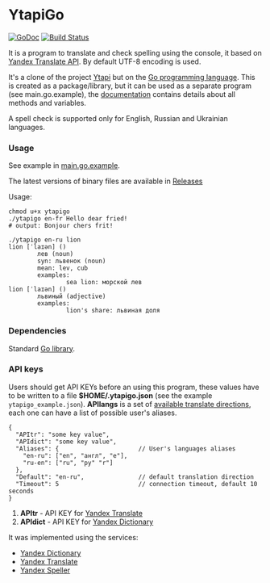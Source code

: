 YtapiGo
=======

[![GoDoc](https://godoc.org/github.com/z0rr0/ytapigo?status.svg)](https://godoc.org/github.com/z0rr0/ytapigo) [![Build Status](https://travis-ci.org/z0rr0/ytapigo.svg?branch=master)](https://travis-ci.org/z0rr0/ytapigo)

It is a program to translate and check spelling using the console, it based on [Yandex Translate API](http://api.yandex.com/translate/). By default UTF-8 encoding is used.

It's a clone of the project [Ytapi](http://z0rr0.github.io/ytapi/) but on the [Go programming language](http://golang.org/). This is created as a package/library, but it can be used as a separate program (see main.go.example), the [documentation](http://godoc.org/github.com/z0rr0/ytapigo) contains details about all methods and variables.

A spell check is supported only for English, Russian and Ukrainian languages.

### Usage


See example in [main.go.example](https://github.com/z0rr0/ytapigo/blob/master/main.go.example).

The latest versions of binary files are available in [Releases](https://github.com/z0rr0/ytapigo/releases)

Usage:

```
chmod u+x ytapigo
./ytapigo en-fr Hello dear fried!
# output: Bonjour chers frit!

./ytapigo en-ru lion
lion [ˈlaɪən] ()
        лев (noun)
        syn: львенок (noun)
        mean: lev, cub
        examples:
                sea lion: морской лев
lion [ˈlaɪən] ()
        львиный (adjective)
        examples:
                lion's share: львиная доля
```

### Dependencies

Standard [Go library](http://golang.org/pkg/).

### API keys

Users should get API KEYs before an using this program, these values have to be written to a file **$HOME/.ytapigo.json** (see the example `ytapigo_example.json`). **APIlangs** is a set of [available translate directions](https://tech.yandex.ru/translate/doc/dg/concepts/langs-docpage/), each one can have a list of possible user's aliases.

```
{
  "APItr": "some key value",
  "APIdict": "some key value",
  "Aliases": {                      // User's languages aliases
    "en-ru": ["en", "англ", "e"],
    "ru-en": ["ru", "ру" "r"]
  },
  "Default": "en-ru",               // default translation direction
  "Timeout": 5                      // connection timeout, default 10 seconds
}
```

1. **APItr** - API KEY for [Yandex Translate](http://api.yandex.com/key/form.xml?service=trnsl)
2. **APIdict** - API KEY for [Yandex Dictionary](http://api.yandex.com/key/form.xml?service=dict)

It was implemented using the services:

* [Yandex Dictionary](http://api.yandex.com/dictionary/)
* [Yandex Translate](http://api.yandex.com/translate/)
* [Yandex Speller](http://api.yandex.ru/speller/)
